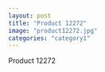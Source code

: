```yaml
---
layout: post
title: "Product 12272"
image: "product12272.jpg"
categories: "category1"
---
```

Product 12272
